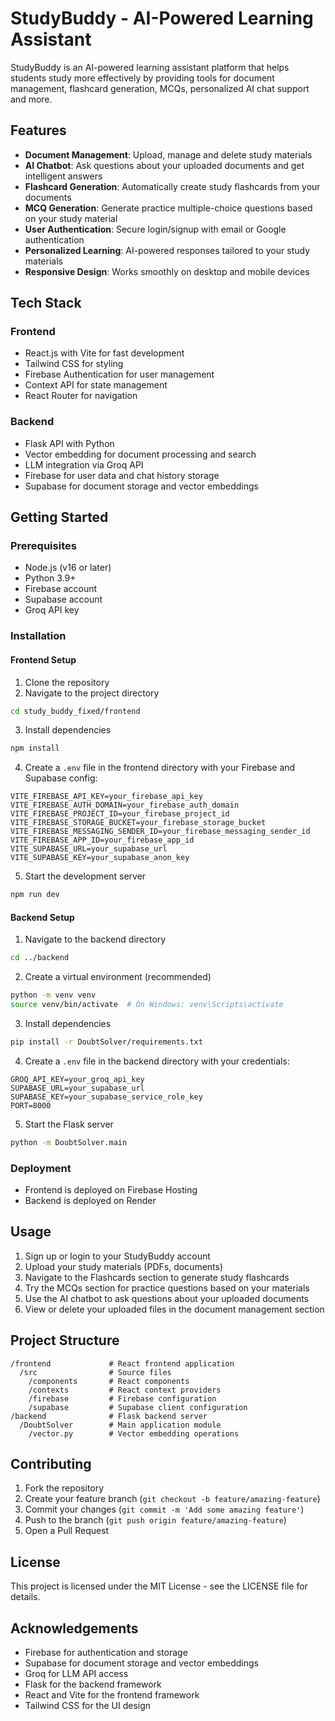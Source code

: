 # StudyBuddy - AI-Powered Learning Assistant

StudyBuddy is an AI-powered learning assistant platform that helps students study more effectively by providing tools for document management, flashcard generation, MCQs, personalized AI chat support and more.

## Features

- **Document Management**: Upload, manage and delete study materials
- **AI Chatbot**: Ask questions about your uploaded documents and get intelligent answers
- **Flashcard Generation**: Automatically create study flashcards from your documents
- **MCQ Generation**: Generate practice multiple-choice questions based on your study material
- **User Authentication**: Secure login/signup with email or Google authentication
- **Personalized Learning**: AI-powered responses tailored to your study materials
- **Responsive Design**: Works smoothly on desktop and mobile devices

## Tech Stack

### Frontend
- React.js with Vite for fast development
- Tailwind CSS for styling
- Firebase Authentication for user management
- Context API for state management
- React Router for navigation

### Backend
- Flask API with Python
- Vector embedding for document processing and search
- LLM integration via Groq API 
- Firebase for user data and chat history storage
- Supabase for document storage and vector embeddings

## Getting Started

### Prerequisites
- Node.js (v16 or later)
- Python 3.9+ 
- Firebase account
- Supabase account
- Groq API key

### Installation

#### Frontend Setup
1. Clone the repository
2. Navigate to the project directory
```bash
cd study_buddy_fixed/frontend
```
3. Install dependencies
```bash
npm install
```
4. Create a `.env` file in the frontend directory with your Firebase and Supabase config:
```
VITE_FIREBASE_API_KEY=your_firebase_api_key
VITE_FIREBASE_AUTH_DOMAIN=your_firebase_auth_domain
VITE_FIREBASE_PROJECT_ID=your_firebase_project_id
VITE_FIREBASE_STORAGE_BUCKET=your_firebase_storage_bucket
VITE_FIREBASE_MESSAGING_SENDER_ID=your_firebase_messaging_sender_id
VITE_FIREBASE_APP_ID=your_firebase_app_id
VITE_SUPABASE_URL=your_supabase_url
VITE_SUPABASE_KEY=your_supabase_anon_key
```
5. Start the development server
```bash
npm run dev
```

#### Backend Setup
1. Navigate to the backend directory
```bash
cd ../backend
```
2. Create a virtual environment (recommended)
```bash
python -m venv venv
source venv/bin/activate  # On Windows: venv\Scripts\activate
```
3. Install dependencies
```bash
pip install -r DoubtSolver/requirements.txt
```
4. Create a `.env` file in the backend directory with your credentials:
```
GROQ_API_KEY=your_groq_api_key
SUPABASE_URL=your_supabase_url
SUPABASE_KEY=your_supabase_service_role_key
PORT=8000
```
5. Start the Flask server
```bash
python -m DoubtSolver.main
```

### Deployment
- Frontend is deployed on Firebase Hosting
- Backend is deployed on Render

## Usage

1. Sign up or login to your StudyBuddy account
2. Upload your study materials (PDFs, documents)
3. Navigate to the Flashcards section to generate study flashcards
4. Try the MCQs section for practice questions based on your materials
5. Use the AI chatbot to ask questions about your uploaded documents
6. View or delete your uploaded files in the document management section

## Project Structure

```
/frontend             # React frontend application
  /src                # Source files
    /components       # React components
    /contexts         # React context providers
    /firebase         # Firebase configuration
    /supabase         # Supabase client configuration
/backend              # Flask backend server
  /DoubtSolver        # Main application module
    /vector.py        # Vector embedding operations
```

## Contributing

1. Fork the repository
2. Create your feature branch (`git checkout -b feature/amazing-feature`)
3. Commit your changes (`git commit -m 'Add some amazing feature'`)
4. Push to the branch (`git push origin feature/amazing-feature`)
5. Open a Pull Request

## License

This project is licensed under the MIT License - see the LICENSE file for details.

## Acknowledgements

- Firebase for authentication and storage
- Supabase for document storage and vector embeddings  
- Groq for LLM API access
- Flask for the backend framework
- React and Vite for the frontend framework
- Tailwind CSS for the UI design
